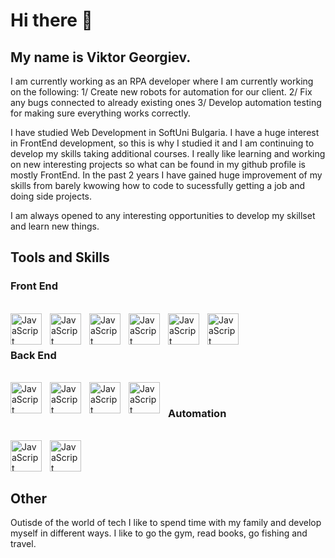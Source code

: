 # Hi there 👋

## My name is Viktor Georgiev. 

I am currently working as an RPA developer where I am currently working on the following:
  1/ Create new robots for automation for our client.
  2/ Fix any bugs connected to already existing ones
  3/ Develop automation testing for making sure everything works correctly.

I have studied Web Development in SoftUni Bulgaria. I have a huge interest in FrontEnd development, so this is why I studied it and I am continuing to develop my skills taking additional courses. I really like learning and working on new interesting projects so what can be found in my github profile is mostly FrontEnd. In the past 2 years I have gained huge improvement of my skills from barely kwowing how to code to sucessfully getting a job and doing side projects.

I am always opened to any interesting opportunities to develop my skillset and learn new things. 
<br>

## Tools and Skills

### Front End
<br>
<img align="left" width="50px" style="padding-right: 10px" alt="JavaScript" src="https://cdn.jsdelivr.net/gh/devicons/devicon@latest/icons/javascript/javascript-original.svg" />
<img align="left" width="50px" style="padding-right: 10px" alt="JavaScript" src="https://cdn.jsdelivr.net/gh/devicons/devicon@latest/icons/html5/html5-original-wordmark.svg" />
<img align="left" width="50px" style="padding-right: 10px" alt="JavaScript" src="https://cdn.jsdelivr.net/gh/devicons/devicon@latest/icons/css3/css3-original-wordmark.svg" />
<img align="left" width="50px" style="padding-right: 10px" alt="JavaScript" src="https://cdn.jsdelivr.net/gh/devicons/devicon@latest/icons/sass/sass-original.svg" />
<img align="left" width="50px" style="padding-right: 10px" alt="JavaScript" src="https://cdn.jsdelivr.net/gh/devicons/devicon@latest/icons/react/react-original-wordmark.svg" />
<img align="left" width="50px" style="padding-right: 10px" alt="JavaScript" src="https://cdn.jsdelivr.net/gh/devicons/devicon@latest/icons/angular/angular-original.svg" />
<br>
<br>

### Back End
<br>
<img align="left" width="50px" style="padding-right: 10px" alt="JavaScript" src="https://cdn.jsdelivr.net/gh/devicons/devicon@latest/icons/nodejs/nodejs-original-wordmark.svg" />
<img align="left" width="50px" style="padding-right: 10px" alt="JavaScript" src="https://cdn.jsdelivr.net/gh/devicons/devicon@latest/icons/npm/npm-original-wordmark.svg" />
<img align="left" width="50px" style="padding-right: 10px" alt="JavaScript" src="https://cdn.jsdelivr.net/gh/devicons/devicon@latest/icons/mongodb/mongodb-original-wordmark.svg" />
<img align="left" width="50px" style="padding-right: 10px" alt="JavaScript" src="https://cdn.jsdelivr.net/gh/devicons/devicon@latest/icons/mongoose/mongoose-original-wordmark.svg" />

<br>

### Automation
<br>
<img align="left" width="50px" style="padding-right: 10px" alt="JavaScript" src="https://cdn.jsdelivr.net/gh/devicons/devicon@latest/icons/java/java-original-wordmark.svg" />
<img align="left" width="50px" style="padding-right: 10px" alt="JavaScript" src="https://cdn.jsdelivr.net/gh/devicons/devicon@latest/icons/selenium/selenium-original.svg" />
<br>
<br />
<br>

## Other

Outisde of the world of tech I like to spend time with my family and develop myself in different ways. I like to go the gym, read books, go fishing and travel.


<!--
**ViktorGeorgiev98/ViktorGeorgiev98** is a ✨ _special_ ✨ repository because its `README.md` (this file) appears on your GitHub profile.

Here are some ideas to get you started:

- 🔭 I’m currently working on ...
- 🌱 I’m currently learning ...
- 👯 I’m looking to collaborate on ...
- 🤔 I’m looking for help with ...
- 💬 Ask me about ...
- 📫 How to reach me: ...
- 😄 Pronouns: ...
- ⚡ Fun fact: ...
-->
